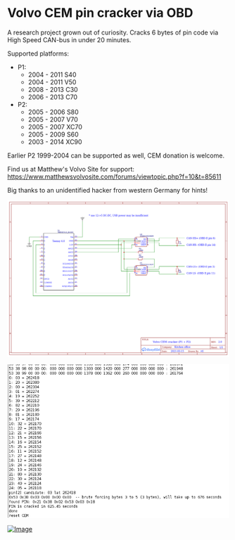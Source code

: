 # Volvo CEM pin cracker via OBD

A research project grown out of curiosity. Cracks 6 bytes of pin code via High Speed CAN-bus in under 20 minutes.

Supported platforms:

* P1:
  * 2004 - 2011 S40
  * 2004 - 2011 V50
  * 2008 - 2013 C30
  * 2006 - 2013 C70
* P2:
  * 2005 - 2006 S80
  * 2005 - 2007 V70
  * 2005 - 2007 XC70
  * 2005 - 2009 S60
  * 2003 - 2014 XC90

Earlier P2 1999-2004 can be supported as well, CEM donation is welcome.

Find us at Matthew's Volvo Site for support: https://www.matthewsvolvosite.com/forums/viewtopic.php?f=10&t=85611

Big thanks to an unidentified hacker from western Germany for hints!

![Image](doc/schematic.png)

![Image](doc/pin.png)

[![Image](http://img.youtube.com/vi/w8GS_1SFgeg/0.jpg)](http://www.youtube.com/watch?v=w8GS_1SFgeg "Cracking CEM pin in about 10 minutes")
